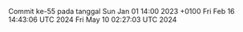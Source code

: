 Commit ke-55 pada tanggal Sun Jan 01 14:00 2023 +0100
Fri Feb 16 14:43:06 UTC 2024
Fri May 10 02:27:03 UTC 2024

